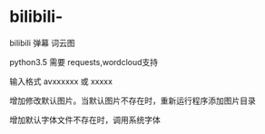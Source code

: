 # bilibili-
bilibili 弹幕 词云图

python3.5 
需要 requests,wordcloud支持


输入格式 avxxxxxx 或 xxxxx

增加修改默认图片。当默认图片不存在时，重新运行程序添加图片目录

增加默认字体文件不存在时，调用系统字体

